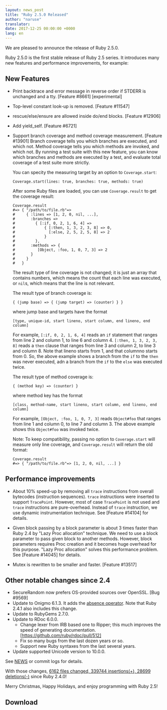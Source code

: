 ```yaml
---
layout: news_post
title: "Ruby 2.5.0 Released"
author: "naruse"
translator:
date: 2017-12-25 00:00:00 +0000
lang: en
---
```


We are pleased to announce the release of Ruby 2.5.0.

Ruby 2.5.0 is the first stable release of Ruby 2.5 series.
It introduces many new features and performance improvements, for example:

## New Features

* Print backtrace and error message in reverse order if STDERR is unchanged and a tty.
  [Feature #8661] [experimental]

* Top-level constant look-up is removed.  [Feature #11547]

* rescue/else/ensure are allowed inside do/end blocks.  [Feature #12906]

* Add yield\_self.  [Feature #6721]

* Support branch coverage and method coverage measurement. [Feature #13901]
  Branch coverage tells you which branches are executed, and which not.
  Method coverage tells you which methods are invoked, and which not.
  By running a test suite with this new feature, you can know which branches
  and methods are executed by a test, and evaluate total coverage of a test
  suite more strictly.

  You can specity the measuring target by an option to `Coverage.start`:

      Coverage.start(lines: true, branches: true, methods: true)

  After some Ruby files are loaded, you can use `Coverage.result` to get
  the coverage result:

      Coverage.result
      #=> { "/path/to/file.rb"=>
      #     { :lines => [1, 2, 0, nil, ...],
      #       :branches =>
      #         { [:if, 0, 2, 1, 6, 4] =>
      #             { [:then, 1, 3, 2, 3, 8] => 0,
      #               [:else, 2, 5, 2, 5, 8] => 2
      #             }
      #         },
      #       :methods => {
      #          [Object, :foo, 1, 0, 7, 3] => 2
      #       }
      #     }
      #   }

  The result type of line coverage is not changed; it is just an array that
  contains numbers, which means the count that each line was executed,
  or `nil`s, which means that the line is not relevant.

  The result type of branch coverage is:

      { (jump base) => { (jump target) => (counter) } }

  where jump base and targets have the format

      [type, unique-id, start lineno, start column, end lineno, end column]

  For example, `[:if, 0, 2, 1, 6, 4]` reads an `if` statement that ranges from
  line 2 and column 1, to line 6 and column 4.  `[:then, 1, 3, 2, 3, 8]` reads
  a `then` clause that ranges from line 3 and column 2, to line 3 and column 8.
  Note that lineno starts from 1, and that columnno starts from 0.  So, the
  above example shows a branch from the `if` to the `then` was never executed,
  adn a branch from the `if` to the `else` was executed twice.

  The result type of method coverage is:

      { (method key) => (counter) }

  where method key has the format

      [class, method-name, start lineno, start column, end lineno, end column]

  For example, `[Object, :foo, 1, 0, 7, 3]` reads `Object#foo` that ranges from
  line 1 and column 0, to line 7 and column 3.  The above example shows this
  `Object#foo` was invoked twice.

  Note: To keep compatibility, passing no option to `Coverage.start` will measure
  only line coverage, and `Coverage.result` will return the old format:

      Coverage.result
      #=> { "/path/to/file.rb"=> [1, 2, 0, nil, ...] }

## Performance improvements

* About 10% speed-up by removing all `trace` instructions from overall bytecodes (instruction sequences). `trace` instructions were inserted to support `TracePoint`. However, most of case `TracePoint` is not used and `trace` instructions are pure-overhead. Instead of `trace` instruction, we use dynamic instrumentation technique. See [Feature #14104] for details.

* Given block passing by a block parameter is about 3 times faster than Ruby 2.4 by "Lazy Proc allocation" technique. We need to use a block parameter to pass given block to another methods. However, block parameters requires Proc creation and it becomes huge overhead for this purpose. "Lazy Proc allocation" solves this performance problem. See [Feature #14045] for details.

* Mutex is rewritten to be smaller and faster. [Feature #13517]

## Other notable changes since 2.4

* SecureRandom now prefers OS-provided sources over OpenSSL. [Bug #9569]
* Update to Onigmo 6.1.3.
  It adds the [absence operator](https://github.com/k-takata/Onigmo/issues/87).
  Note that Ruby 2.4.1 also includes this change.
* Update to RubyGems 2.7.0.
* Update to RDoc 6.0.0.
  * Change lexer from IRB based one to Ripper;
    this much improves the speed of generating documentation.
    [https://github.com/ruby/rdoc/pull/512]
  * Fix so many bugs from the last dozen years or so.
  * Support new Ruby syntaxes from the last several years.
* Update supported Unicode version to 10.0.0.

See [NEWS](https://github.com/ruby/ruby/blob/v2_5_0_rc1/NEWS)
or commit logs for details.

With those changes,
[6162 files changed, 339744 insertions(+), 28699 deletions(-)](https://github.com/ruby/ruby/compare/v2_4_0...v2_5_0_rc1)
since Ruby 2.4.0!

Merry Christmas, Happy Holidays, and enjoy programming with Ruby 2.5!

## Download

